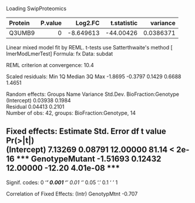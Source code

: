 Loading SwipProteomics


|Protein | P.value|   Log2.FC| t.statistic|  variance|
|:-------|-------:|---------:|-----------:|---------:|
|Q3UMB9  |       0| -8.649613|   -44.00426| 0.0386371|
Linear mixed model fit by REML. t-tests use Satterthwaite's method [
lmerModLmerTest]
Formula: fx
   Data: subdat

REML criterion at convergence: 10.4

Scaled residuals: 
    Min      1Q  Median      3Q     Max 
-1.8695 -0.3797  0.1429  0.6688  1.4651 

Random effects:
 Groups               Name        Variance Std.Dev.
 BioFraction:Genotype (Intercept) 0.03938  0.1984  
 Residual                         0.04413  0.2101  
Number of obs: 42, groups:  BioFraction:Genotype, 14

Fixed effects:
               Estimate Std. Error       df t value Pr(>|t|)    
(Intercept)     7.13269    0.08791 12.00000   81.14  < 2e-16 ***
GenotypeMutant -1.51693    0.12432 12.00000  -12.20 4.01e-08 ***
---
Signif. codes:  0 ‘***’ 0.001 ‘**’ 0.01 ‘*’ 0.05 ‘.’ 0.1 ‘ ’ 1

Correlation of Fixed Effects:
            (Intr)
GenotypMtnt -0.707
